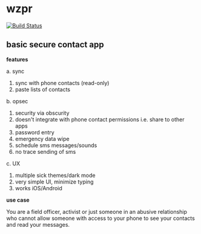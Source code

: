 # wzpr

[![Build Status](https://img.shields.io/static/v1.svg?label=CSL&message=software%20against%20climate%20change&color=green?style=flat&logo=github)](https://img.shields.io/static/v1.svg?label=CSL&message=software%20against%20climate%20change&color=green?style=flat&logo=github)

## basic secure contact app

**features**

a. sync
  1. sync with phone contacts (read-only)
  2. paste lists of contacts 
  
b. opsec 
  1. security via obscurity
  2. doesn't integrate with phone contact permissions i.e. share to other apps
  3. password entry
  4. emergency data wipe 
  5. schedule sms messages/sounds 
  6. no trace sending of sms
  
c. UX   
  1. multiple sick themes/dark mode
  2. very simple UI, minimize typing
  3. works iOS/Android

**use case**

You are a field officer, activist or just someone in an abusive relationship who cannot allow someone with access to your phone to see your contacts and read your messages. 
